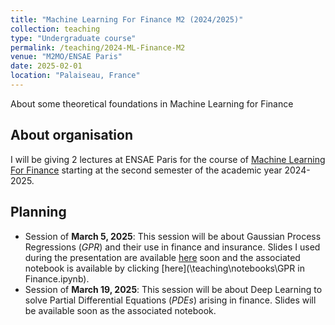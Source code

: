 ```yaml
---
title: "Machine Learning For Finance M2 (2024/2025)"
collection: teaching
type: "Undergraduate course"
permalink: /teaching/2024-ML-Finance-M2
venue: "M2MO/ENSAE Paris"
date: 2025-02-01
location: "Palaiseau, France"
---
```


About some theoretical foundations in Machine Learning for Finance 

## About organisation

I will be giving 2 lectures at ENSAE Paris for the course of [Machine Learning For Finance](https://www.ensae.fr/courses/82) starting at the second semester of the academic year 2024-2025.  

## Planning


- Session of **March 5, 2025**: This session will be about Gaussian Process Regressions ($\textit{GPR}$) and their use in finance and insurance. Slides I used during the presentation are available [here](https://samymekk.github.io/files/M2MO-Course/GPR-Presentation.pdf) soon and the associated notebook is available by clicking [here](\teaching\notebooks\GPR in Finance.ipynb).
- Session of **March 19, 2025**: This session will be about Deep Learning to solve Partial Differential Equations ($\textit{PDEs}$) arising in finance. Slides will be available soon as the associated notebook.

